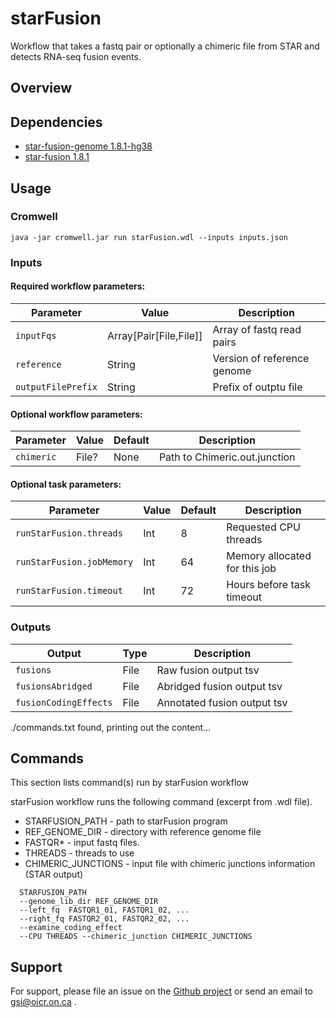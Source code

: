 # starFusion

Workflow that takes a fastq pair or optionally a chimeric file from STAR and detects RNA-seq fusion events.

## Overview

## Dependencies

* [star-fusion-genome 1.8.1-hg38](https://data.broadinstitute.org/Trinity/CTAT_RESOURCE_LIB/__genome_libs_StarFv1.8)
* [star-fusion 1.8.1](https://github.com/STAR-Fusion/STAR-Fusion/wiki)


## Usage

### Cromwell
```
java -jar cromwell.jar run starFusion.wdl --inputs inputs.json
```

### Inputs

#### Required workflow parameters:
Parameter|Value|Description
---|---|---
`inputFqs`|Array[Pair[File,File]]|Array of fastq read pairs
`reference`|String|Version of reference genome
`outputFilePrefix`|String|Prefix of outptu file


#### Optional workflow parameters:
Parameter|Value|Default|Description
---|---|---|---
`chimeric`|File?|None|Path to Chimeric.out.junction


#### Optional task parameters:
Parameter|Value|Default|Description
---|---|---|---
`runStarFusion.threads`|Int|8|Requested CPU threads
`runStarFusion.jobMemory`|Int|64|Memory allocated for this job
`runStarFusion.timeout`|Int|72|Hours before task timeout


### Outputs

Output | Type | Description
---|---|---
`fusions`|File|Raw fusion output tsv
`fusionsAbridged`|File|Abridged fusion output tsv
`fusionCodingEffects`|File|Annotated fusion output tsv


./commands.txt found, printing out the content...
## Commands
 
 This section lists command(s) run by starFusion workflow
 
 starFusion workflow runs the following command (excerpt from .wdl file). 
 
  * STARFUSION_PATH  - path to starFusion program
  * REF_GENOME_DIR   - directory with reference genome file
  * FASTQR* - input fastq files.
  * THREADS - threads to use
  * CHIMERIC_JUNCTIONS - input file with chimeric junctions information (STAR output)
 
 ```
   STARFUSION_PATH
   --genome_lib_dir REF_GENOME_DIR
   --left_fq  FASTQR1_01, FASTQR1_02, ... 
   --right_fq FASTQR2_01, FASTQR2_02, ...
   --examine_coding_effect 
   --CPU THREADS --chimeric_junction CHIMERIC_JUNCTIONS
 
 ```
 
 ## Support

For support, please file an issue on the [Github project](https://github.com/oicr-gsi) or send an email to gsi@oicr.on.ca .